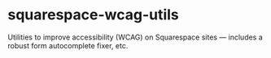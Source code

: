 # squarespace-wcag-utils
Utilities to improve accessibility (WCAG) on Squarespace sites — includes a robust form autocomplete fixer, etc.
